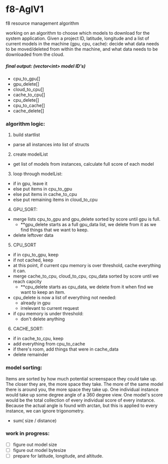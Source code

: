 # f8-AglV1
f8 resource management algorithm

working on an algorithm to choose which models to download for the system application.
Given a project ID, latitude, longitude and a list of current models in the machine (gpu, cpu, cache):
decide what data needs to be moved/deleted from within the machine, and what data needs to be downloaded from the cloud.
##### final output: (vector\<int\> model ID's)
- cpu_to_gpu[]
- gpu_delete[]
- cloud_to_cpu[]
- cache_to_cpu[]
- cpu_delete[]
- cpu_to_cache[]
- cache_delete[]

### algorithm logic:
1. build startlist
  - parse all instances into list of structs
2. create modelList
  - get list of models from instances, calculate full score of each model
3. loop through modelList:
  - if in gpu, leave it
  - else put items in cpu_to_gpu
  - else put items in cache_to_cpu
  - else put remaining items in cloud_to_cpu
4. GPU_SORT:
  - merge lists cpu_to_gpu and gpu_delete sorted by score until gpu is full.
    - **gpu_delete starts as a full gpu_data list, we delete from it as we find things that we want to keep.
  - delete leftover data
5. CPU_SORT
  - if in cpu_to_gpu, keep
  - if not cached, keep
  - at this point, if current cpu memory is over threshold, cache everything it can.
  - merge cache_to_cpu, cloud_to_cpu, cpu_data sorted by score until we reach capcity
    - **cpu_delete starts as cpu_data, we delete from it when find we want to keep an item.
  - cpu_delete is now a list of everything not needed:
    - already in gpu
    - irrelevant to current request
  - if cpu memory is under threshold:
    - don't delete anything
6. CACHE_SORT:
  - if in cache_to_cpu, keep
  - add everything from cpu_to_cache
  - if there's room, add things that were in cache_data
  - delete remainder
  
### model sorting:
Items are sorted by how much potential screenspace they could take up. 
The closer they are, the more space they take. The more of the same model there is around you, the more space they take up.
One individual instance would take up some degree angle of a 360 degree view. 
One model's score would be the total collection of every individual score of every instance.
Because the actual angle is found with arctan, but this is applied to every instance, we can ignore trigonometry. 
- sum( size / distance)

### work in progress:
- [ ] figure out model size
- [ ] figure out model bytesize
- [ ] prepare for latitude, longitude, and altitude.
